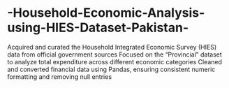 # -Household-Economic-Analysis-using-HIES-Dataset-Pakistan-
Acquired and curated the Household Integrated Economic Survey (HIES) data from official government sources  Focused on the “Provincial” dataset to analyze total expenditure across different economic categories  Cleaned and converted financial data using Pandas, ensuring consistent numeric formatting and removing null entries  
